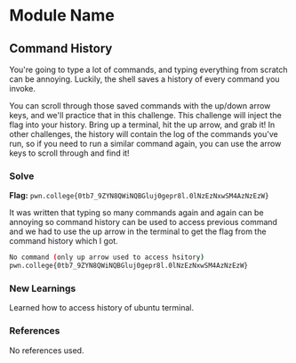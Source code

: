 # Module Name

## Command History
You're going to type a lot of commands, and typing everything from scratch can be annoying. Luckily, the shell saves a history of every command you invoke.

You can scroll through those saved commands with the up/down arrow keys, and we'll practice that in this challenge. This challenge will inject the flag into your history. Bring up a terminal, hit the up arrow, and grab it! In other challenges, the history will contain the log of the commands you've run, so if you need to run a similar command again, you can use the arrow keys to scroll through and find it!

### Solve
**Flag:** `pwn.college{0tb7_9ZYN8QWiNQBGluj0gepr8l.0lNzEzNxwSM4AzNzEzW}`

It was written that typing so many commands again and again can be annoying so command history can be used to access previous command and we had to use the up arrow in the terminal to get the flag from the command history which I got.

```bash
No command (only up arrow used to access hsitory)
pwn.college{0tb7_9ZYN8QWiNQBGluj0gepr8l.0lNzEzNxwSM4AzNzEzW}
```

### New Learnings
Learned how to access history of ubuntu terminal.

### References 
No references used.